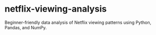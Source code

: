 # netflix-viewing-analysis
Beginner-friendly data analysis of Netflix viewing patterns using Python, Pandas, and NumPy.
